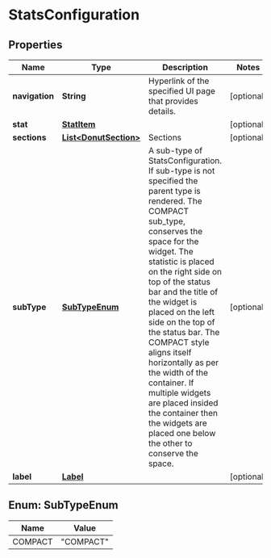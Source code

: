 # StatsConfiguration

## Properties
Name | Type | Description | Notes
------------ | ------------- | ------------- | -------------
**navigation** | **String** | Hyperlink of the specified UI page that provides details. |  [optional]
**stat** | [**StatItem**](StatItem.md) |  |  [optional]
**sections** | [**List&lt;DonutSection&gt;**](DonutSection.md) | Sections |  [optional]
**subType** | [**SubTypeEnum**](#SubTypeEnum) | A sub-type of StatsConfiguration. If sub-type is not specified the parent type is rendered. The COMPACT sub_type, conserves the space for the widget. The statistic is placed on the right side on top of the status bar and the title of the widget is placed on the left side on the top of the status bar. The COMPACT style aligns itself horizontally as per the width of the container. If multiple widgets are placed insided the container then the widgets are placed one below the other to conserve the space. |  [optional]
**label** | [**Label**](Label.md) |  |  [optional]

<a name="SubTypeEnum"></a>
## Enum: SubTypeEnum
Name | Value
---- | -----
COMPACT | &quot;COMPACT&quot;
